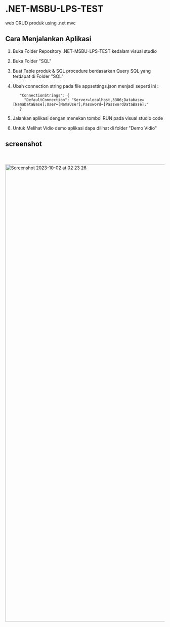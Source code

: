 # .NET-MSBU-LPS-TEST
web CRUD produk using .net mvc

## Cara Menjalankan Aplikasi

1. Buka Folder Repository .NET-MSBU-LPS-TEST kedalam visual studio
2. Buka Folder "SQL"
3. Buat Table produk & SQL procedure berdasarkan Query SQL yang terdapat di Folder "SQL"
4. Ubah connection string pada file appsettings.json menjadi seperti ini :

        
          "ConnectionStrings": {
            "DefaultConnection": "Server=localhost,3306;Database=[NamaDataBase];User=[NamaUser];Password=[PasswordDataBase];"
          }

 
 5. Jalankan aplikasi dengan menekan tombol RUN pada visual studio code <br>
 6. Untuk Melihat Vidio demo aplikasi dapa dilihat di folder "Demo Vidio"
   


 

## screenshot
<br><br>
<img width="1440" alt="Screenshot 2023-10-02 at 02 23 26" src="https://github.com/fahronona/.NET-MSBU-LPS-TEST/assets/43464944/a0ee647f-1440-4060-afe6-0bbc6269d343">
